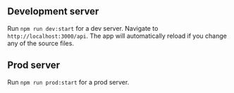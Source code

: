 
## Development server

Run `npm run dev:start` for a dev server. Navigate to `http://localhost:3000/api`. The app will automatically reload if you change any of the source files.


## Prod server

Run `npm run prod:start` for a prod server.

